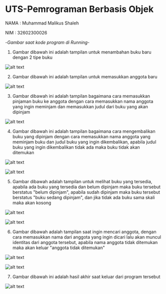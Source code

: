 # UTS-Pemrograman Berbasis Objek

NAMA : Muhammad Malikus Shaleh

NIM : 32602300026

-*Gambar saat kode program di Running*-

1. Gambar dibawah ini adalah tampilan untuk menambahan buku baru dengan 2 tipe buku  

![alt text](https://github.com/malikus-shaleh/UTS-Pemrograman-Berorientasi-Objek/blob/main/foto%20running/1.jpg?raw=true)  

2. Gambar dibawah ini adalah tampilan untuk memasukkan anggota baru

![alt text](https://github.com/malikus-shaleh/UTS-Pemrograman-Berorientasi-Objek/blob/main/foto%20running/2.jpg?raw=true)

3. Gambar dibawah ini adalah tampilan bagaimana cara memasukkan pinjaman buku ke anggota dengan cara memasukkan nama anggota yang ingin meminjam dan memasukkan judul dari buku yang akan dipinjam

![alt text](https://github.com/malikus-shaleh/UTS-Pemrograman-Berorientasi-Objek/blob/main/foto%20running/3.jpg.jpg?raw=true)

4. Gambar dibawah ini adalah tampilan bagaimana cara mengembalikan buku yang dipinjam dengan cara memasukkan nama anggota yang meminjam buku dan judul buku yang ingin dikembalikan, apabila judul buku yang ingin dikembalikan tidak ada maka buku tidak akan ditemukan

![alt text](https://github.com/malikus-shaleh/UTS-Pemrograman-Berorientasi-Objek/blob/main/foto%20running/4a.jpg?raw=true)

![alt text](https://github.com/malikus-shaleh/UTS-Pemrograman-Berorientasi-Objek/blob/main/foto%20running/4b.jpg?raw=true)

5. Gambar dibawah adalah tampilan untuk melihat buku yang tersedia, apabila ada buku yang tersedia dan belum dipinjam maka buku tersebut berstatus "belum dipinjam", apabila sudah dipinjam maka buku tersebut berstatus "buku sedang dipinjam", dan jika tidak ada buku sama skali maka akan kosong

![alt text](https://github.com/malikus-shaleh/UTS-Pemrograman-Berorientasi-Objek/blob/main/foto%20running/5a.jpg?raw=true)

![alt text](https://github.com/malikus-shaleh/UTS-Pemrograman-Berorientasi-Objek/blob/main/foto%20running/5b.jpg?raw=true)

6. Gambar dibawah adalah tampilan saat ingin mencari anggota, dengan cara memasukkan nama dari anggota yang ingin dicari lalu akan muncul identitas dari anggota tersebut, apabila nama anggota tidak ditemukan maka akan keluar "anggota tidak ditemukan"

![alt text](https://github.com/malikus-shaleh/UTS-Pemrograman-Berorientasi-Objek/blob/main/foto%20running/6a.jpg?raw=true)

![alt text](https://github.com/malikus-shaleh/UTS-Pemrograman-Berorientasi-Objek/blob/main/foto%20running/6b.jpg?raw=true)

7. Gambar dibawah ini adalah hasil akhir saat keluar dari program tersebut

![alt text](https://github.com/malikus-shaleh/UTS-Pemrograman-Berorientasi-Objek/blob/main/foto%20running/7.jpg?raw=true)







